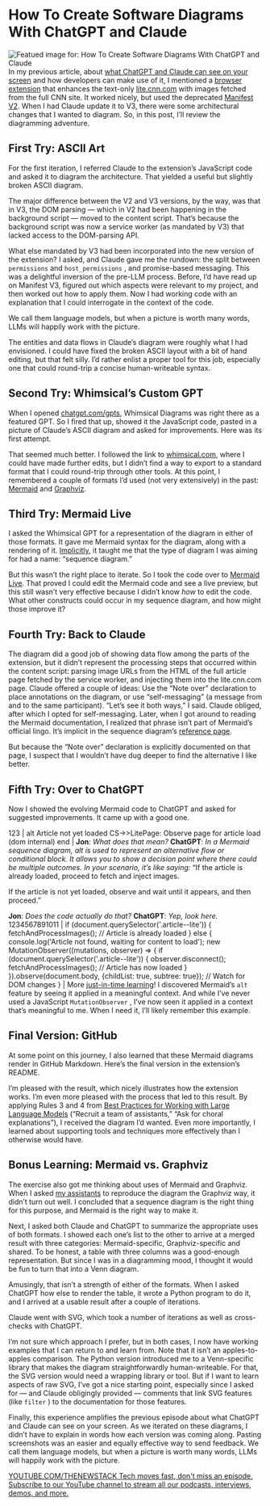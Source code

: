 # How To Create Software Diagrams With ChatGPT and Claude
![Featued image for: How To Create Software Diagrams With ChatGPT and Claude](https://cdn.thenewstack.io/media/2024/10/d670b1c7-steve-johnson-ojagwhv_gey-unsplashb-1024x576.jpg)
In my previous article, about [what ChatGPT and Claude can see on your screen](https://thenewstack.io/what-chatgpt-and-claude-can-see-on-your-screen/) and how developers can make use of it, I mentioned a [browser extension](https://github.com/judell/cnnlite) that enhances the text-only [lite.cnn.com](https://lite.cnn.com/) with images fetched from the full CNN site. It worked nicely, but used the deprecated [Manifest V2](https://developer.chrome.com/docs/extensions/develop/migrate/mv2-deprecation-timeline). When I had Claude update it to V3, there were some architectural changes that I wanted to diagram. So, in this post, I’ll review the diagramming adventure.

## First Try: ASCII Art
For the first iteration, I referred Claude to the extension’s JavaScript code and asked it to diagram the architecture. That yielded a useful but slightly broken ASCII diagram.

The major difference between the V2 and V3 versions, by the way, was that in V3, the DOM parsing — which in V2 had been happening in the background script — moved to the content script. That’s because the background script was now a service worker (as mandated by V3) that lacked access to the DOM-parsing API.

What else mandated by V3 had been incorporated into the new version of the extension? I asked, and Claude gave me the rundown: the split between `permissions`
and `host_permissions`
, and promise-based messaging. This was a delightful inversion of the pre-LLM process. Before, I’d have read up on Manifest V3, figured out which aspects were relevant to my project, and then worked out how to apply them. Now I had working code with an explanation that I could interrogate in the context of the code.

We call them language models, but when a picture is worth many words, LLMs will happily work with the picture.

The entities and data flows in Claude’s diagram were roughly what I had envisioned. I could have fixed the broken ASCII layout with a bit of hand editing, but that felt silly. I’d rather enlist a proper tool for this job, especially one that could round-trip a concise human-writeable syntax.

## Second Try: Whimsical’s Custom GPT
When I opened [chatgpt.com/gpts](https://chatgpt.com/gpts), Whimsical Diagrams was right there as a featured GPT. So I fired that up, showed it the JavaScript code, pasted in a picture of Claude’s ASCII diagram and asked for improvements. Here was its first attempt.

That seemed much better. I followed the link to [whimsical.com](https://whimsical.com/), where I could have made further edits, but I didn’t find a way to export to a standard format that I could round-trip through other tools. At this point, I remembered a couple of formats I’d used (not very extensively) in the past: [Mermaid](https://mermaid.js.org/) and [Graphviz](https://graphviz.org/).

## Third Try: Mermaid Live
I asked the Whimsical GPT for a representation of the diagram in either of those formats. It gave me Mermaid syntax for the diagram, along with a rendering of it. [Implicitly](https://thenewstack.io/learning-while-coding-how-llms-teach-you-implicitly/), it taught me that the type of diagram I was aiming for had a name: “sequence diagram.”

But this wasn’t the right place to iterate. So I took the code over to [Mermaid Live](https://mermaid.live/edit#pako:eNqVkjtuwzAMhq9CaE5yAA2ZeoOuXgSatpVKlCtRLYogdy_t2C0Mu0M1SXx8P0nxbjC1ZKwp9F6JkV6867OLDYOe0WXx6EfHAphYiOVyK3tf8EIXZIbZFmgfUSh_eCT4TPmN8gGd-YJJZZ-uXzE4X687voU2RXCIVIqFznMLXQ1hdUPN4ZCzrcKCmqMiXK_EY8A2Y4YspVoYREbI09yKaD4JDtsBLJFwPtJessuYuKj8qjxI_EN61v7pZ1v8PvtfE_R8IxTwUWFT7_rF5mQi5eh8q8txn5iNkYEiNcbqtaXO1SCNafihoa5Kev1iNFZypZPJqfaDsZ0LRV91bJ2sm_UMeXwDdoPckA). That proved I could edit the Mermaid code and see a live preview, but this still wasn’t very effective because I didn’t know *how* to edit the code. What other constructs could occur in my sequence diagram, and how might those improve it?

## Fourth Try: Back to Claude
The diagram did a good job of showing data flow among the parts of the extension, but it didn’t represent the processing steps that occurred within the content script: parsing image URLs from the HTML of the full article page fetched by the service worker, and injecting them into the lite.cnn.com page. Claude offered a couple of ideas: Use the “Note over” declaration to place annotations on the diagram, or use “self-messaging” (a message from and to the same participant). “Let’s see it both ways,” I said. Claude obliged, after which I opted for self-messaging. Later, when I got around to reading the Mermaid documentation, I realized that phrase isn’t part of Mermaid’s official lingo. It’s implicit in the sequence diagram’s [reference page](https://mermaid.js.org/syntax/sequenceDiagram.html).

But because the “Note over” declaration is explicitly documented on that page, I suspect that I wouldn’t have dug deeper to find the alternative I like better.

## Fifth Try: Over to ChatGPT
Now I showed the evolving Mermaid code to ChatGPT and asked for suggested improvements. It came up with a good one.

123 |
alt Article not yet loaded CS->>LitePage: Observe page for article load (dom internal) end |
**Jon**: *What does that mean?*
**ChatGPT**: *In a Mermaid sequence diagram, alt is used to represent an alternative flow or conditional block. It allows you to show a decision point where there could be multiple outcomes. In your scenario, it’s like saying:*
“If the article is already loaded, proceed to fetch and inject images.

If the article is not yet loaded, observe and wait until it appears, and then proceed.”

**Jon**: *Does the code actually do that?*
**ChatGPT**: *Yep, look here.*
1234567891011 |
if (document.querySelector('.article--lite')) { fetchAndProcessImages(); // Article is already loaded } else { console.log('Article not found, waiting for content to load'); new MutationObserver((mutations, observer) => { if (document.querySelector('.article--lite')) { observer.disconnect(); fetchAndProcessImages(); // Article has now loaded } }).observe(document.body, {childList: true, subtree: true}); // Watch for DOM changes } |
More [just-in-time learning](https://thenewstack.io/learn-by-doing-how-llms-should-reshape-education/)! I discovered Mermaid’s `alt`
feature by seeing it applied in a meaningful context. And while I’ve never used a JavaScript `MutationObserver`
, I’ve now seen it applied in a context that’s meaningful to me. When I need it, I’ll likely remember this example.
## Final Version: GitHub
At some point on this journey, I also learned that these Mermaid diagrams render in GitHub Markdown. Here’s the final version in the extension’s README.

I’m pleased with the result, which nicely illustrates how the extension works. I’m even more pleased with the process that led to this result. By applying Rules 3 and 4 from [Best Practices for Working with Large Language Models](https://thenewstack.io/7-guiding-principles-for-working-with-llms/) (“Recruit a team of assistants,” “Ask for choral explanations”), I received the diagram I’d wanted. Even more importantly, I learned about supporting tools and techniques more effectively than I otherwise would have.

## Bonus Learning: Mermaid vs. Graphviz
The exercise also got me thinking about uses of Mermaid and Graphviz. When I asked [my assistants](https://thenewstack.io/elevating-the-conversation-with-llm-assistants/) to reproduce the diagram the Graphviz way, it didn’t turn out well. I concluded that a sequence diagram is the right thing for this purpose, and Mermaid is the right way to make it.

Next, I asked both Claude and ChatGPT to summarize the appropriate uses of both formats. I showed each one’s list to the other to arrive at a merged result with three categories: Mermaid-specific, Graphviz-specific and shared. To be honest, a table with three columns was a good-enough representation. But since I was in a diagramming mood, I thought it would be fun to turn that into a Venn diagram.

Amusingly, that isn’t a strength of either of the formats. When I asked ChatGPT how else to render the table, it wrote a Python program to do it, and I arrived at a usable result after a couple of iterations.

Claude went with SVG, which took a number of iterations as well as cross-checks with ChatGPT.

I’m not sure which approach I prefer, but in both cases, I now have working examples that I can return to and learn from. Note that it isn’t an apples-to-apples comparison. The Python version introduced me to a Venn-specific library that makes the diagram straightforwardly human-writeable. For that, the SVG version would need a wrapping library or tool. But if I want to learn aspects of raw SVG, I’ve got a nice starting point, especially since I asked for — and Claude obligingly provided — comments that link SVG features (like `filter`
) to the documentation for those features.

Finally, this experience amplifies the previous episode about what ChatGPT and Claude can see on your screen. As we iterated on these diagrams, I didn’t have to explain in words how each version was coming along. Pasting screenshots was an easier and equally effective way to send feedback. We call them language models, but when a picture is worth many words, LLMs will happily work with the picture.

[
YOUTUBE.COM/THENEWSTACK
Tech moves fast, don't miss an episode. Subscribe to our YouTube
channel to stream all our podcasts, interviews, demos, and more.
](https://youtube.com/thenewstack?sub_confirmation=1)
